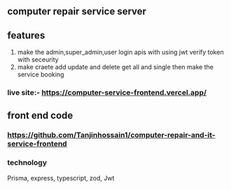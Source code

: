 
## computer repair service server 


## features
1. make the admin,super_admin,user login apis with using jwt verify token with seceurity
2. make craete add update and delete get all and single then make the service booking

### live site:- https://computer-service-frontend.vercel.app/

## front end code 
### https://github.com/Tanjinhossain1/computer-repair-and-it-service-frontend

### technology
Prisma, express, typescript, zod, Jwt
